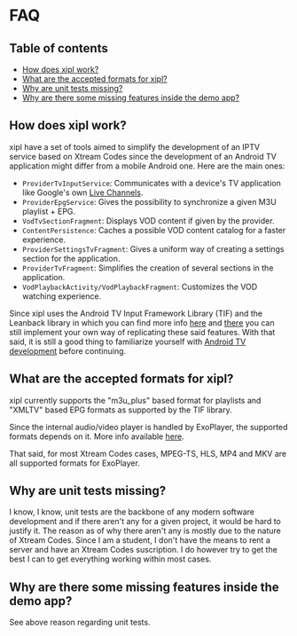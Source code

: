 # FAQ

## Table of contents

- [How does xipl work?](#how-does-xipl-work)
- [What are the accepted formats for xipl?](#what-are-the-accepted-formats-for-xipl)
- [Why are unit tests missing?](#why-are-unit-tests-missing)
- [Why are there some missing features inside the demo app?](#why-are-there-some-missing-features-inside-the-demo-app)


## How does xipl work?

xipl have a set of tools aimed to simplify the development of an IPTV service based on Xtream Codes since the development of an Android TV application might differ from a mobile Android one. Here are the main ones:

 - `ProviderTvInputService`:  Communicates with a device's TV application like Google's own [Live Channels](https://play.google.com/store/apps/details?id=com.google.android.tv).
 - `ProviderEpgService`:  Gives the possibility to synchronize a given M3U playlist + EPG.
 - `VodTvSectionFragment`: Displays VOD content if given by the provider.
 - `ContentPersistence`: Caches a possible VOD content catalog for a faster experience.
 - `ProviderSettingsTvFragment`:  Gives a uniform way of creating a settings section for the application.
 - `ProviderTvFragment`: Simplifies the creation of several sections in the application.
 - `VodPlaybackActivity/VodPlaybackFragment`: Customizes the VOD watching experience.

Since xipl uses the Android TV Input Framework Library (TIF) and the Leanback library in which you can find more info [here](https://github.com/googlesamples/androidtv-sample-inputs) and [there](https://developer.android.com/reference/android/support/v17/leanback/package-summary.html) you can still implement your own way of replicating these said features. With that said, it is still a good thing to familiarize yourself with [Android TV development](https://developer.android.com/training/tv/index.html) before continuing.

## What are the accepted formats for xipl?

xipl currently supports the "m3u_plus" based format for playlists and "XMLTV" based EPG formats as supported by the TIF library.

Since the internal audio/video player is handled by ExoPlayer, the supported formats depends on it. More info available [here](https://google.github.io/ExoPlayer/supported-formats.html).

That said, for most Xtream Codes cases, MPEG-TS, HLS, MP4 and MKV are all supported formats for ExoPlayer.


## Why are unit tests missing?

I know, I know, unit tests are the backbone of any modern software development and if there aren't any for a given project, it would be hard to justify it. The reason as of why there aren't any is mostly due to the nature of Xtream Codes. Since I am a student, I don't have the means to rent a server and have an Xtream Codes suscription. I do however try to get the best I can to get everything working within most cases.

## Why are there some missing features inside the demo app?

See above reason regarding unit tests.